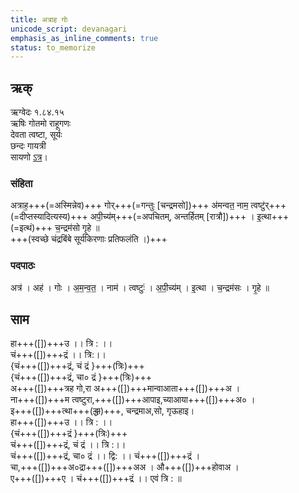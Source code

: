 ```yaml
---
title: अत्राह गोः
unicode_script: devanagari  
emphasis_as_inline_comments: true
status: to_memorize
---   
```


## ऋक्
ऋग्वेदः  १.८४.१५  
ऋषिः  गोतमो राहूगणः  
देवता  त्वष्टा, सूर्यः  
छन्दः  गायत्री  
सायणो [ऽत्र](http://192.155.224.66/stage/rigveda-samhita/describe/rikMandala/001.084.015)।

### संहिता
अत्राह॒+++(=अस्मिन्नेव)+++ गोर्+++(=गन्तुः [चन्द्रमसो])+++ अ॑मन्वत॒ नाम॒ त्वष्टु॑र्+++(=दीप्तस्यादित्यस्य)+++ अपी॒च्य॑म्+++(=अपचितम्, अन्तर्हितम् [रात्रौ])+++ ।
इ॒त्था+++(=इत्थं)+++ च॒न्द्रम॑सो गृ॒हे ॥  
+++(स्वच्छे चंद्रबिंबे सूर्यकिरणाः प्रतिफलंति ।)+++

### पदपाठः
अत्र॑ । अह॑ । गोः । अ॒म॒न्व॒त॒ । नाम॑ । त्वष्टुः॑ । अ॒पी॒च्य॑म् ।
इ॒त्था । च॒न्द्रम॑सः । गृ॒हे ॥

## साम
<div class="audioEmbed"  caption="रामानुजार्यः 1974 " src="https://archive.org/download/jaiminIya-sAma-gAna-paravastu-tradition-rAmAnuja/atrAha-goH.mp3"></div>
<div class="audioEmbed"  caption="गोपालार्यः 2015  " src="https://archive.org/download/jaiminIya-sAma-gAna-paravastu-tradition-gopAla-2015/atrAha-goH.mp3"></div>

हा+++([])+++उ ।। त्रि : ।।  
चं+++([])+++द्रं ।। त्रि:।।  
{चं+++([])+++द्रं, चं द्रं }+++(त्रिः)+++  
{चं+++([])+++द्रं, चा० द्रं }+++(त्रिः)+++  
अ+++([])+++त्रह गो,रा अ+++([])+++मान्वाआता+++([])+++अ ।  
ना+++([])+++म त्वष्टुरा,+++([])+++आपाइ,च्याआया+++([])+++अ० ।  
इ+++([])+++त्था+++(~~द्धा~~)+++, चन्द्रमाअ,सो, गृऊहाइ।  
हा+++([])+++उ ।। त्रि : ।।  
{चं+++([])+++द्रं }+++(त्रिः)+++  
चं+++([])+++द्रं, चं द्रं ।। त्रि :।।  
चं+++([])+++द्रं, चा० द्रं ।। द्वि: ।। चं+++([])+++द्रं ।  
चा,+++([])+++अ०द्रा+++([])+++अअ । औ+++([])+++होवाअ ।  
ए+++([])+++ए । चं+++([])+++द्रं ।। एवं त्रि : ॥
